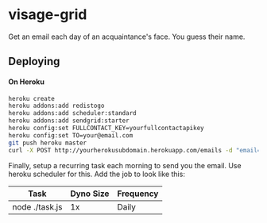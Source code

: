 # visage-grid

Get an email each day of an acquaintance's face. You guess their name.

## Deploying

#### On Heroku

```bash
heroku create
heroku addons:add redistogo
heroku addons:add scheduler:standard
heroku addons:add sendgrid:starter
heroku config:set FULLCONTACT_KEY=yourfullcontactapikey
heroku config:set TO=your@email.com
git push heroku master
curl -X POST http://yourherokusubdomain.herokuapp.com/emails -d "email=you@youremail.com"
```

Finally, setup a recurring task each morning to send you the email. Use heroku scheduler for this. Add the job to look like this:

|Task       | Dyno Size | Frequency |
|-----------|-----------|-----------|
|node ./task.js|  1x    | Daily     |
